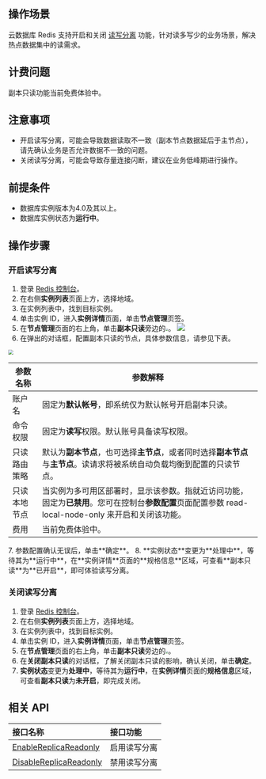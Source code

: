 ## 操作场景

云数据库 Redis 支持开启和关闭 [读写分离](https://cloud.tencent.com/document/product/239/38392) 功能，针对读多写少的业务场景，解决热点数据集中的读需求。

## 计费问题

副本只读功能当前免费体验中。

## 注意事项

- 开启读写分离，可能会导致数据读取不一致（副本节点数据延后于主节点），请先确认业务是否允许数据不一致的问题。
- 关闭读写分离，可能会导致存量连接闪断，建议在业务低峰期进行操作。

## 前提条件

- 数据库实例版本为4.0及其以上。
- 数据库实例状态为**运行中**。

## 操作步骤
### 开启读写分离
1. 登录 [Redis 控制台](https://console.cloud.tencent.com/redis)。
2. 在右侧**实例列表**页面上方，选择地域。
3. 在实例列表中，找到目标实例。
4. 单击实例 ID，进入**实例详情**页面，单击**节点管理**页签。
5. 在**节点管理**页面的右上角，单击**副本只读**旁边的<img src="https://qcloudimg.tencent-cloud.cn/raw/3ce8bb2870c4ab539b9b721a6e8b0032.png" style="zoom: 33%;" />。
![](https://main.qcloudimg.com/raw/1279f66d5c90c023c1246f63468d3a61.png)
6. 在弹出的对话框，配置副本只读的节点，具体参数信息，请参见下表。
<img src="https://qcloudimg.tencent-cloud.cn/raw/92d1ee25d724b0a7e82c2adca71d19c0.png" style="zoom: 60%;" />
<table>
<thead><tr><th>参数名称</th><th>参数解释</th></tr></thead>
<tbody><tr>
<td>账户名</td>
<td>固定为<strong>默认帐号</strong>，即系统仅为默认帐号开启副本只读。</td></tr>
<tr>
<td>命令权限</td>
<td>固定为<strong>读写</strong>权限。默认账号具备读写权限。</td></tr>
<tr>
<td>只读路由策略</td>
<td>默认为<b>副本节点</b>，也可选择<b>主节点</b>，或者同时选择<b>副本节点</b>与<b>主节点</b>。读请求将被系统自动负载均衡到配置的只读节点。</td></tr>
<tr>
<td>只读本地节点</td>
<td>当实例为多可用区部署时，显示该参数。指就近访问功能，固定为<strong>已禁用</strong>。您可在控制台<strong>参数配置</strong>页面配置参数 read-local-node-only 来开启和关闭该功能。</td></tr>
<tr>
<td>费用</td>
<td>当前免费体验中。</td></tr>
</tbody></table>
7. 参数配置确认无误后，单击**确定**。
8. **实例状态**变更为**处理中**，等待其为**运行中**，在**实例详情**页面的**规格信息**区域，可查看**副本只读**为**已开启**，即可体验读写分离。

### 关闭读写分离

1. 登录 [Redis 控制台](https://console.cloud.tencent.com/redis)。
2. 在右侧**实例列表**页面上方，选择地域。
3. 在实例列表中，找到目标实例。
4. 单击实例 ID，进入**实例详情**页面，单击**节点管理**页签。
5. 在**节点管理**页面的右上角，单击**副本只读**旁边的<img src="https://qcloudimg.tencent-cloud.cn/raw/1d39ae259604af20416d8f35ff0ae0a6.png" style="zoom:33%;" />。
6. 在**关闭副本只读**的对话框，了解关闭副本只读的影响，确认关闭，单击**确定**。
7. **实例状态**变更为**处理中**，等待其为**运行中**，在**实例详情**页面的**规格信息**区域，可查看**副本只读**为**未开启**，即完成关闭。

## 相关 API

| 接口名称                                                     | 接口功能     |
| :----------------------------------------------------------- | :----------- |
| [EnableReplicaReadonly](https://cloud.tencent.com/document/product/239/34437) | 启用读写分离 |
| [DisableReplicaReadonly](https://cloud.tencent.com/document/product/239/34438) | 禁用读写分离 |

